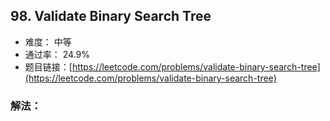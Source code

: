 ## 98. Validate Binary Search Tree


- 难度： 中等
- 通过率： 24.9%
- 题目链接：[https://leetcode.com/problems/validate-binary-search-tree](https://leetcode.com/problems/validate-binary-search-tree)



### 解法：